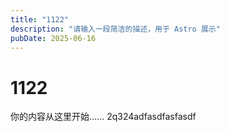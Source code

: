 ```yaml
---
title: "1122"
description: "请输入一段简洁的描述，用于 Astro 展示"
pubDate: 2025-06-16
---
```


# 1122

你的内容从这里开始……
2q324adfasdfasfasdf